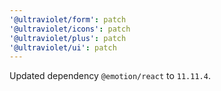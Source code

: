 ```yaml
---
'@ultraviolet/form': patch
'@ultraviolet/icons': patch
'@ultraviolet/plus': patch
'@ultraviolet/ui': patch
---
```


Updated dependency `@emotion/react` to `11.11.4`.
